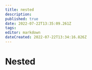 ```yaml
---
title: nested
description: 
published: true
date: 2022-07-22T13:35:09.261Z
tags: 
editor: markdown
dateCreated: 2022-07-22T13:34:16.826Z
---
```


# Nested